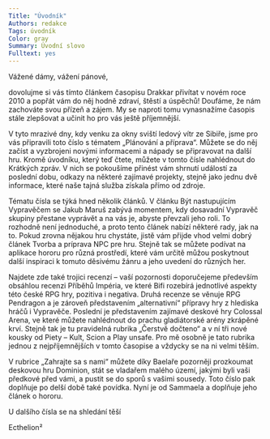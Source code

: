 ```yaml
---
Title: "Úvodník"
Authors: redakce
Tags: úvodník
Color: gray
Summary: Úvodní slovo
Fulltext: yes
---
```

Vážené dámy, vážení pánové,

dovolujme si vás tímto článkem časopisu Drakkar přivítat v novém roce 2010 a popřát vám do něj hodně zdraví, štěstí a úspěchů! Doufáme, že nám zachováte svou přízeň a zájem. My se naproti tomu vynasnažíme časopis stále zlepšovat a učinit ho pro vás ještě příjemnější.

V tyto mrazivé dny, kdy venku za okny sviští ledový vítr ze Sibiře, jsme pro vás připravili toto číslo s tématem „Plánování a příprava“. Můžete se do něj začíst a vyzbrojeni novými informacemi a nápady se připravovat na další hru. Kromě úvodníku, který teď čtete, můžete v tomto čísle nahlédnout do Krátkých zpráv. V nich se pokoušíme přinést vám shrnutí událostí za poslední dobu, odkazy na některé zajímavé projekty, stejně jako jednu dvě informace, které naše tajná služba získala přímo od zdroje.

Tématu čísla se týká hned několik článků. V článku Být nastupujícím Vypravěčem se Jakub Maruš zabývá momentem, kdy dosavadní Vypravěč skupiny přestane vyprávět a na vás je, abyste převzali jeho roli. To rozhodně není jednoduché, a proto tento článek nabízí některé rady, jak na to. Pokud zrovna nějakou hru chystáte, jistě vám přijde vhod velmi dobrý článek Tvorba a príprava NPC pre hru. Stejně tak se můžete podívat na aplikace hororu pro různá prostředí, které vám určitě můžou poskytnout další inspiraci k tomuto děsivému žánru a jeho uvedení do různých her.

Najdete zde také trojici recenzí – vaší pozornosti doporučejeme především obsáhlou recenzi Příběhů Impéria, ve které Bifi rozebírá jednotlivé aspekty této české RPG hry, pozitiva i negativa. Druhá recenze se věnuje RPG Pendragon a je zároveň představením „alternativní“ přípravy hry z hlediska hráčů i Vypravěče. Poslední je představením zajímavé deskové hry Colossal Arena, ve které můžete nahlédnout do prachu gladiátorské arény zkrápěné krví. Stejně tak je tu pravidelná rubrika „Čerstvě dočteno“ a v ní tři nové kousky od Piety – Kult, Scion a Play unsafe. Pro mě osobně je tato rubrika jednou z nejpříjemnějších v tomto časopise a vždycky se na ni velmi těším.

V rubrice „Zahrajte sa s nami“ můžete díky Baelaře pozorněji prozkoumat deskovou hru Dominion, stát se vladařem malého území, jakými byli vaši předkové před vámi, a pustit se do sporů s vašimi sousedy. Toto číslo pak doplňuje po delší době také povídka. Nyní je od Sammaela a doplňuje jeho článek o hororu.

 

U dalšího čísla se na shledání těší

Ecthelion²
